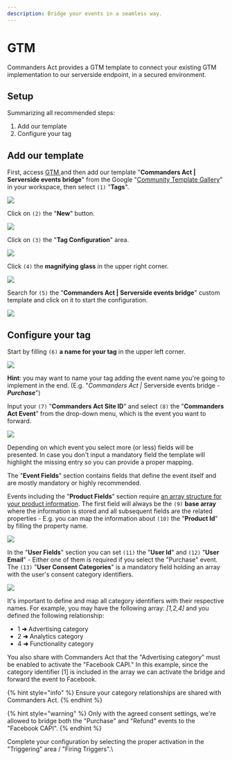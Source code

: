 ```yaml
---
description: Bridge your events in a seamless way.
---
```


# GTM

Commanders Act provides a GTM template to connect your existing GTM implementation to our serverside endpoint, in a secured environment.

## Setup

Summarizing all recommended steps:

1. Add our template
2. Configure your tag

## Add our template

First, access [GTM ](https://tagmanager.google.com)and then add our template "**Commanders Act | Serverside events bridge**" from the Google "[Community Template Gallery](https://tagmanager.google.com/gallery/#/owners/TagCommander/templates/Serverside-events-bridge)" in your workspace, then select `(1)` "**Tags**".

![](../../../../.gitbook/assets/serverside\_events\_bridge1.png)

Click on `(2)` the "**New**" button.

![](../../../../.gitbook/assets/serverside\_events\_bridge2.png)

Click on `(3)` the "**Tag Configuration**" area.

![](../../../../.gitbook/assets/serverside\_events\_bridge3.png)

Click `(4)` the **magnifying glass** in the upper right corner.

![](../../../../.gitbook/assets/serverside\_events\_bridge4.png)

Search for `(5)` the "**Commanders Act | Serverside events bridge**" custom template and click on it to start the configuration.

![](../../../../.gitbook/assets/serverside\_events\_bridge5.png)

## Configure your tag

Start by filling `(6)` **a name for your tag** in the upper left corner.

![](../../../../.gitbook/assets/serverside\_events\_bridge6.png)

**Hint**: you may want to name your tag adding the event name you're going to implement in the end. (E.g. "_Commanders Act |_ Serverside events bridge _- **Purchase**_")&#x20;

Input your `(7)` "**Commanders Act Site ID**" and select `(8)` the "**Commanders Act Event**" from the drop-down menu, which is the event you want to forward.

![](../../../../.gitbook/assets/serverside\_events\_bridge7.png)

Depending on which event you select more (or less) fields will be presented. In case you don't input a mandatory field the template will highlight the missing entry so you can provide a proper mapping.

The "**Event Fields**" section contains fields that define the event itself and are mostly mandatory or highly recommended. &#x20;

Events including the "**Product Fields**" section require [an array structure for your product information](https://community.commandersact.com/tagcommander/tips-and-tricks/best-practices/common-datalayer-variables#product-arrays). The first field will always be the `(9)` **base array** where the information is stored and all subsequent fields are the related properties - E.g. you can map the information about `(10)` the "**Product Id**" by filling the property name.

![](../../../../.gitbook/assets/serverside\_events\_bridge8.png)

In the "**User Fields**" section you can set `(11)` the "**User Id**" and `(12)` "**User Email**" - Either one of them is required if you select the "Purchase" event. The `(13)` "**User Consent Categories**" is a mandatory field holding an array with the user's consent category identifiers.

![](../../../../.gitbook/assets/serverside\_events\_bridge9.png)

It's important to define and map all category identifiers with their respective names. For example, you may have the following array: _\[1,2,4]_ and you defined the following relationship:&#x20;

* 1 **➜** Advertising category
* 2 **➜** Analytics category
* 4 **➜** Functionality category

You also share with Commanders Act that the "Advertising category" must be enabled to activate the "Facebook CAPI." In this example, since the category identifier \[1] is included in the array we can activate the bridge and forward the event to Facebook.

{% hint style="info" %}
Ensure your category relationships are shared with Commanders Act.
{% endhint %}

{% hint style="warning" %}
Only with the agreed consent settings, we're allowed to bridge both the "Purchase" and "Refund" events to the "Facebook CAPI".
{% endhint %}

Complete your configuration by selecting the proper activation in the "Triggering" area / "Firing Triggers".\

